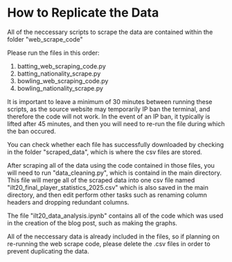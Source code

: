 # How to Replicate the Data

All of the neccessary scripts to scrape the data are contained within the folder "web_scrape_code"

Please run the files in this order:
1) batting_web_scraping_code.py
2) batting_nationality_scrape.py
3) bowling_web_scraping_code.py
4) bowling_nationality_scrape.py

It is important to leave a minimum of 30 minutes between running these scripts, as the source website may temporarily IP ban the terminal, and therefore the code will not work. In the event of an IP ban, it typically is lifted after 45 minutes, and then you will need to re-run the file during which the ban occured. 

You can check whether each file has successfully downloaded by checking in the folder "scraped_data", which is where the csv files are stored.

After scraping all of the data using the code contained in those files, you will need to run "data_cleaning.py", which is containd in the main directory. This file will merge all of the scraped data into one csv file named "ilt20_final_player_statistics_2025.csv" which is also saved in the main directory, and then edit perform other tasks such as renaming column headers and dropping redundant columns.

The file "ilt20_data_analysis.ipynb" contains all of the code which was used in the creation of the blog post, such as making the graphs.

All of the neccessary data is already included in the files, so if planning on re-running the web scrape code, please delete the .csv files in order to prevent duplicating the data.

